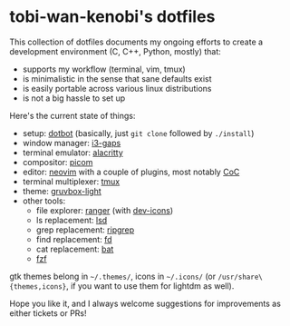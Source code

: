 # tobi-wan-kenobi's  dotfiles

This collection of dotfiles documents my ongoing efforts to create a development environment (C, C++, Python, mostly) that:

- supports my workflow (terminal, vim, tmux)
- is minimalistic in the sense that sane defaults exist
- is easily portable across various linux distributions
- is not a big hassle to set up

Here's the current state of things:

- setup: [dotbot](https://github.com/anishathalye/dotbot) (basically, just `git clone` followed by `./install`)
- window manager: [i3-gaps](https://github.com/Airblader/i3)
- terminal emulator: [alacritty](https://github.com/alacritty/alacritty)
- compositor: [picom](https://github.com/yshui/picom)
- editor: [neovim](https://neovim.io/) with a couple of plugins, most notably [CoC](https://github.com/neoclide/coc.nvim)
- terminal multiplexer: [tmux](https://github.com/tmux/tmux)
- theme: [gruvbox-light](https://github.com/morhetz/gruvbox)
- other tools:
  - file explorer: [ranger](https://github.com/ranger/ranger) (with [dev-icons](https://github.com/alexanderjeurissen/ranger_devicons))
  - ls replacement: [lsd](https://github.com/Peltoche/lsd)
  - grep replacement: [ripgrep](https://github.com/BurntSushi/ripgrep)
  - find replacement: [fd](https://github.com/sharkdp/fd)
  - cat replacement: [bat](https://github.com/sharkdp/bat)
  - [fzf](https://github.com/junegunn/fzf)

gtk themes belong in `~/.themes/`, icons in `~/.icons/` (or `/usr/share\{themes,icons}`, if you want to use them for lightdm as well).

Hope you like it, and I always welcome suggestions for improvements as either tickets or PRs!

